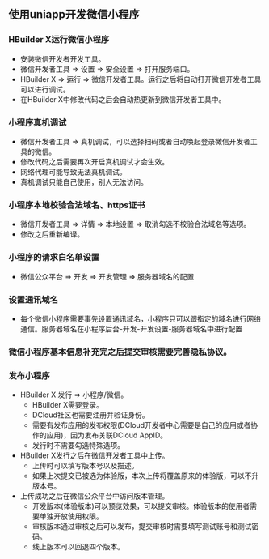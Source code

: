 ## 使用uniapp开发微信小程序
### HBuilder X运行微信小程序
- 安装微信开发者开发工具。
- 微信开发者工具 => 设置 => 安全设置 => 打开服务端口。
- HBuilder X => 运行 => 微信开发者工具。运行之后将自动打开微信开发者工具可以进行调试。
- 在HBuilder X中修改代码之后会自动热更新到微信开发者工具中。
### 小程序真机调试
- 微信开发者工具 => 真机调试，可以选择扫码或者自动唤起登录微信开发者工具的微信。
- 修改代码之后需要再次开启真机调试才会生效。
- 网络代理可能导致无法真机调试。
- 真机调试只能自己使用，别人无法访问。
### 小程序本地校验合法域名、https证书
- 微信开发者工具 => 详情 => 本地设置 => 取消勾选不校验合法域名等选项。
- 修改之后重新编译。
### 小程序的请求白名单设置
- 微信公众平台 => 开发 => 开发管理 => 服务器域名的配置
### 设置通讯域名
- 每个微信小程序需要事先设置通讯域名，小程序只可以跟指定的域名进行网络通信。服务器域名在小程序后台-开发-开发设置-服务器域名中进行配置
### 微信小程序基本信息补充完之后提交审核需要完善隐私协议。
### 发布小程序
- HBuilder X 发行 => 小程序/微信。
  - HBuilder X需要登录。
  - DCloud社区也需要注册并验证身份。
  - 需要有发布应用的发布权限(DCloud开发者中心需要是自己的应用或者协作的应用)，因为发布关联DCloud AppID。
  - 发行时不需要勾选特殊选项。
- HBuilder X发行之后在微信开发者工具中上传。
  - 上传时可以填写版本号以及描述。
  - 如果上次提交已被选为体验版，本次上传将覆盖原来的体验版，可以不升版本号。
- 上传成功之后在微信公众平台中访问版本管理。
  - 开发版本(体验版本)可以预览效果，可以提交审核。体验版本的使用者需要单独开放使用权限。
  - 审核版本通过审核之后可以发布，提交审核时需要填写测试账号和测试密码。
  - 线上版本可以回退四个版本。